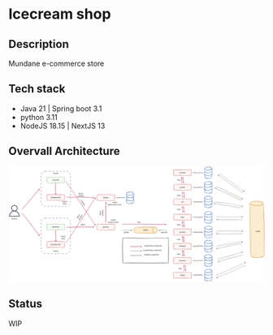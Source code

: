 # Icecream shop

## Description

Mundane e-commerce store

## Tech stack

- Java 21 | Spring boot 3.1
- python 3.11
- NodeJS 18.15 | NextJS 13

## Overvall Architecture

![overview-architecture](./wiki/img/architecture/overview-architecture.png)

## Status

WIP
